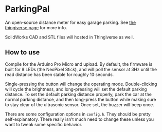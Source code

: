 # ParkingPal
An open-source distance meter for easy garage parking. See [the thingiverse page](https://www.thingiverse.com/thing:3448336) for more info.

SolidWorks CAD and STL files will hosted in Thingiverse as well.

## How to use
Compile for the Arduino Pro Micro and upload. By default, the firmware is built for 8 LEDs (the NeoPixel Stick), and will poll the sensor at 3Hz until the read distance has been stable for roughly 10 seconds.

Single-pressing the button will change the operating mode. Double-clicking will cycle the brightness, and long-pressing will set the default parking distance. To set the default parking distance properly, park the car at the normal parking distance, and then long-press the button while making sure to stay clear of the ultrasonic sensor. Once set, the buzzer will beep once.

There are some configuration options in `config.h`. They should be pretty self-explanatory. There really isn't much need to change these unless you want to tweak some specific behavior. 
